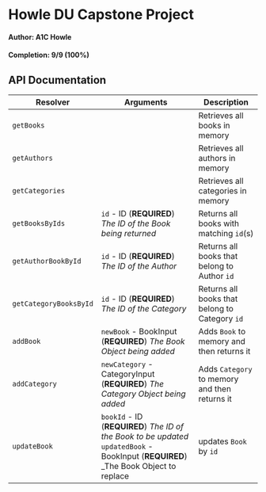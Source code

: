 # Howle DU Capstone Project

#### Author: A1C Howle

#### Completion: 9/9 (100%)

## API Documentation

| Resolver               | Arguments                                                                                                                             | Description                                    |
| ---------------------- | ------------------------------------------------------------------------------------------------------------------------------------- | ---------------------------------------------- |
| `getBooks`             |                                                                                                                                       | Retrieves all books in memory                  |
| `getAuthors`           |                                                                                                                                       | Retrieves all authors in memory                |
| `getCategories`        |                                                                                                                                       | Retrieves all categories in memory             |
| `getBooksByIds`        | `id` - ID (**REQUIRED**) _The ID of the Book being returned_                                                                          | Returns all books with matching `id`(s)        |
| `getAuthorBookById`    | `id` - ID (**REQUIRED**) _The ID of the Author_                                                                                       | Returns all books that belong to Author `id`   |
| `getCategoryBooksById` | `id` - ID (**REQUIRED**) _The ID of the Category_                                                                                     | Returns all books that belong to Category `id` |
| `addBook`              | `newBook` - BookInput (**REQUIRED**) _The Book Object being added_                                                                    | Adds `Book` to memory and then returns it      |
| `addCategory`          | `newCategory` - CategoryInput (**REQUIRED**) _The Category Object being added_                                                        | Adds `Category` to memory and then returns it  |
| `updateBook`           | `bookId` - ID (**REQUIRED**) _The ID of the Book to be updated_ `updatedBook` - BookInput (**REQUIRED**) \_The Book Object to replace | updates `Book` by `id`                         |
